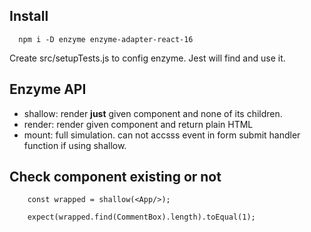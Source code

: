 ## Install 
```
  npm i -D enzyme enzyme-adapter-react-16
```
Create src/setupTests.js to config enzyme. Jest will find and use it.

## Enzyme API
- shallow: render **just** given component and none of its children.
- render: render given component and return plain HTML
- mount: full simulation. can not accsss event in form submit handler function if using shallow.


## Check component existing or not
```
    const wrapped = shallow(<App/>);
    
    expect(wrapped.find(CommentBox).length).toEqual(1);
```